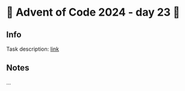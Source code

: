 # 🎄 Advent of Code 2024 - day 23 🎄

## Info

Task description: [link](https://adventofcode.com/2024/day/23)

## Notes

...